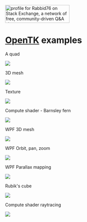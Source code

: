 <a href="https://stackexchange.com/users/7322082/rabbid76"><img src="https://stackexchange.com/users/flair/7322082.png" width="208" height="58" alt="profile for Rabbid76 on Stack Exchange, a network of free, community-driven Q&amp;A sites" title="profile for Rabbid76 on Stack Exchange, a network of free, community-driven Q&amp;A sites" /></a>

# [OpenTK](https://opentk.net/) examples

A quad

![](doc/image/OpenTK_example_1.png)

3D mesh

![](doc/image/OpenTK_example_2.png)

Texture

![](doc/image/OpenTK_example_3.png)

Compute shader - Barnsley fern

![](doc/image/OpenTK_example_4.png)

WPF 3D mesh

![](doc/image/OpenTK_WPF_example_1.png)

 WPF Orbit, pan, zoom

![](doc/image/OpenTK_orbit.png)

WPF Parallax mapping

![](doc/image/OpenTK_parallax_mapping.png)

Rubik's cube

![](doc/image/OpenTK_rubiks.png)

Compute shader raytracing

![](doc/image/OpenTK_compute_raytracing.png)